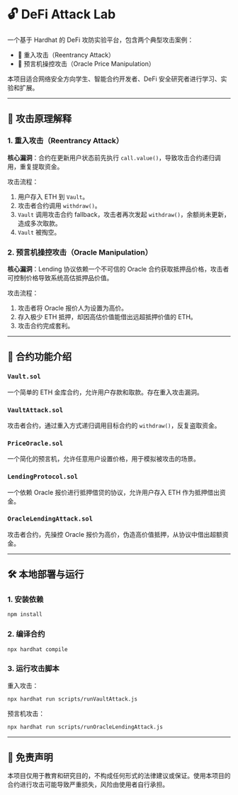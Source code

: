 # 🔓 DeFi Attack Lab

一个基于 Hardhat 的 DeFi 攻防实验平台，包含两个典型攻击案例：

- 🧨 重入攻击（Reentrancy Attack）
- 🧨 预言机操控攻击（Oracle Price Manipulation）

本项目适合网络安全方向学生、智能合约开发者、DeFi 安全研究者进行学习、实验和扩展。

---

## 🧠 攻击原理解释

### 1. 重入攻击（Reentrancy Attack）

**核心漏洞**：合约在更新用户状态前先执行 `call.value()`，导致攻击合约递归调用，重复提取资金。

攻击流程：

1. 用户存入 ETH 到 `Vault`。
2. 攻击者合约调用 `withdraw()`。
3. `Vault` 调用攻击合约 fallback，攻击者再次发起 `withdraw()`，余额尚未更新，造成多次取款。
4. `Vault` 被掏空。

### 2. 预言机操控攻击（Oracle Manipulation）

**核心漏洞**：Lending 协议依赖一个不可信的 Oracle 合约获取抵押品价格，攻击者可控制价格导致系统高估抵押品价值。

攻击流程：

1. 攻击者将 Oracle 报价人为设置为高价。
2. 存入极少 ETH 抵押，却因高估价值能借出远超抵押价值的 ETH。
3. 攻击合约完成套利。

---

## 🧩 合约功能介绍

### `Vault.sol`

一个简单的 ETH 金库合约，允许用户存款和取款。存在重入攻击漏洞。

### `VaultAttack.sol`

攻击者合约，通过重入方式递归调用目标合约的 `withdraw()`，反复盗取资金。

### `PriceOracle.sol`

一个简化的预言机，允许任意用户设置价格，用于模拟被攻击的场景。

### `LendingProtocol.sol`

一个依赖 Oracle 报价进行抵押借贷的协议，允许用户存入 ETH 作为抵押借出资金。

### `OracleLendingAttack.sol`

攻击者合约，先操控 Oracle 报价为高价，伪造高价值抵押，从协议中借出超额资金。

---

## 🛠️ 本地部署与运行

### 1. 安装依赖

```bash
npm install
```

### 2. 编译合约

```bash
npx hardhat compile
```

### 3. 运行攻击脚本
重入攻击：
```bash
npx hardhat run scripts/runVaultAttack.js
```
预言机攻击：
```bash
npx hardhat run scripts/runOracleLendingAttack.js
```

---

## 📝 免责声明

本项目仅用于教育和研究目的，不构成任何形式的法律建议或保证。使用本项目的合约进行攻击可能导致严重损失，风险由使用者自行承担。

